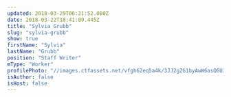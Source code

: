 ```yaml
---
updated: 2018-03-29T06:21:52.080Z
date: 2018-03-22T18:41:09.445Z
title: "Sylvia Grubb"
slug: "sylvia-grubb"
show: true
firstName: "Sylvia"
lastName: "Grubb"
position: "Staff Writer"
mType: "Worker"
profilePhoto: "//images.ctfassets.net/vfgh62eq5a4k/3JJ2gZG1byAwW6asQ6UIwA/17cd1c79c9c87749164b1b50e114fb50/DSC_0836_green-compressed.jpg"
isAuthor: false
isHost: false
---
```

